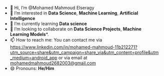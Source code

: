 - 👋 Hi, I’m @Mohamed Mahmoud Elseragy 
- 👀 I’m interested in **Data Science**, **Machine Learning**, **Artificial Intelligence**
- 🌱 I’m currently learning **Data science**
- 💞️ I’m looking to collaborate on **Data Science Projects**, **Machine Learning Models***.
- 📫 How to reach me: You can contact me via https://www.linkedin.com/in/mohamed-mahmoud-11b212271?utm_source=share&utm_campaign=share_via&utm_content=profile&utm_medium=android_app or via email at mohamedmahmoud2682003@gmail.com
- 😄 Pronouns: **He/Him**

